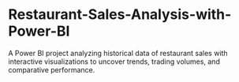 # Restaurant-Sales-Analysis-with-Power-BI
A Power BI project analyzing historical data of restaurant sales with interactive visualizations to uncover trends, trading volumes, and comparative performance.
